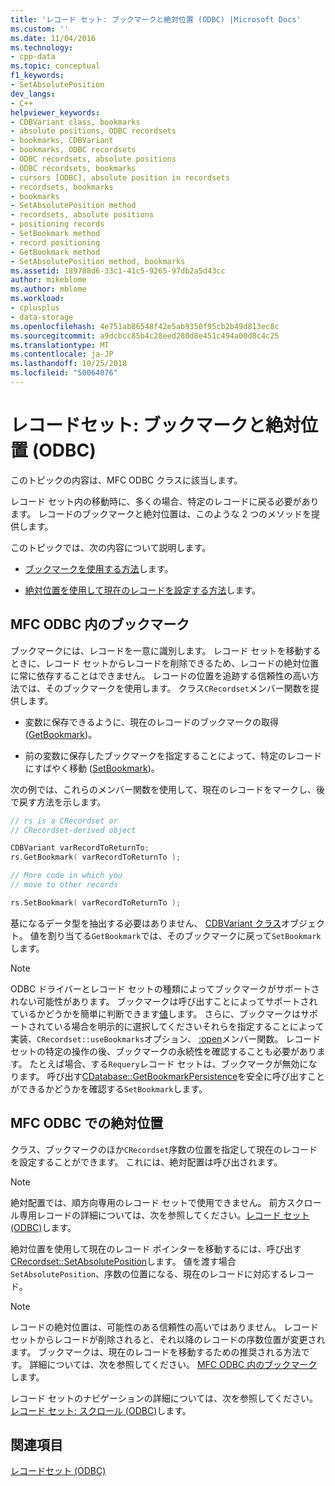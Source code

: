 ```yaml
---
title: 'レコード セット: ブックマークと絶対位置 (ODBC) |Microsoft Docs'
ms.custom: ''
ms.date: 11/04/2016
ms.technology:
- cpp-data
ms.topic: conceptual
f1_keywords:
- SetAbsolutePosition
dev_langs:
- C++
helpviewer_keywords:
- CDBVariant class, bookmarks
- absolute positions, ODBC recordsets
- bookmarks, CDBVariant
- bookmarks, ODBC recordsets
- ODBC recordsets, absolute positions
- ODBC recordsets, bookmarks
- cursors [ODBC], absolute position in recordsets
- recordsets, bookmarks
- bookmarks
- SetAbsolutePosition method
- recordsets, absolute positions
- positioning records
- SetBookmark method
- record positioning
- GetBookmark method
- SetAbsolutePosition method, bookmarks
ms.assetid: 189788d6-33c1-41c5-9265-97db2a5d43cc
author: mikeblome
ms.author: mblome
ms.workload:
- cplusplus
- data-storage
ms.openlocfilehash: 4e751ab86548f42e5ab9350f95cb2b49d813ec8c
ms.sourcegitcommit: a9dcbcc85b4c28eed280d8e451c494a00d8c4c25
ms.translationtype: MT
ms.contentlocale: ja-JP
ms.lasthandoff: 10/25/2018
ms.locfileid: "50064076"
---
```

# <a name="recordset-bookmarks-and-absolute-positions-odbc"></a>レコードセット: ブックマークと絶対位置 (ODBC)

このトピックの内容は、MFC ODBC クラスに該当します。

レコード セット内の移動時に、多くの場合、特定のレコードに戻る必要があります。 レコードのブックマークと絶対位置は、このような 2 つのメソッドを提供します。

このトピックでは、次の内容について説明します。

- [ブックマークを使用する方法](#_core_bookmarks_in_mfc_odbc)します。

- [絶対位置を使用して現在のレコードを設定する方法](#_core_absolute_positions_in_mfc_odbc)します。

##  <a name="_core_bookmarks_in_mfc_odbc"></a> MFC ODBC 内のブックマーク

ブックマークには、レコードを一意に識別します。 レコード セットを移動するときに、レコード セットからレコードを削除できるため、レコードの絶対位置に常に依存することはできません。 レコードの位置を追跡する信頼性の高い方法では、そのブックマークを使用します。 クラス`CRecordset`メンバー関数を提供します。

- 変数に保存できるように、現在のレコードのブックマークの取得 ([GetBookmark](../../mfc/reference/crecordset-class.md#getbookmark))。

- 前の変数に保存したブックマークを指定することによって、特定のレコードにすばやく移動 ([SetBookmark](../../mfc/reference/crecordset-class.md#setbookmark))。

次の例では、これらのメンバー関数を使用して、現在のレコードをマークし、後で戻す方法を示します。

```cpp
// rs is a CRecordset or
// CRecordset-derived object

CDBVariant varRecordToReturnTo;
rs.GetBookmark( varRecordToReturnTo );

// More code in which you
// move to other records

rs.SetBookmark( varRecordToReturnTo );
```

基になるデータ型を抽出する必要はありません、 [CDBVariant クラス](../../mfc/reference/cdbvariant-class.md)オブジェクト。 値を割り当てる`GetBookmark`では、そのブックマークに戻って`SetBookmark`します。

> [!NOTE]
>  ODBC ドライバーとレコード セットの種類によってブックマークがサポートされない可能性があります。 ブックマークは呼び出すことによってサポートされているかどうかを簡単に判断できます[値](../../mfc/reference/crecordset-class.md#canbookmark)します。 さらに、ブックマークはサポートされている場合を明示的に選択してくださいそれらを指定することによって実装、`CRecordset::useBookmarks`オプション、 [:open](../../mfc/reference/crecordset-class.md#open)メンバー関数。 レコード セットの特定の操作の後、ブックマークの永続性を確認することも必要があります。 たとえば場合、する`Requery`レコード セットは、ブックマークが無効になります。 呼び出す[CDatabase::GetBookmarkPersistence](../../mfc/reference/cdatabase-class.md#getbookmarkpersistence)を安全に呼び出すことができるかどうかを確認する`SetBookmark`します。

##  <a name="_core_absolute_positions_in_mfc_odbc"></a> MFC ODBC での絶対位置

クラス、ブックマークのほか`CRecordset`序数の位置を指定して現在のレコードを設定することができます。 これには、絶対配置は呼び出されます。

> [!NOTE]
>  絶対配置では、順方向専用のレコード セットで使用できません。 前方スクロール専用レコードの詳細については、次を参照してください。[レコード セット (ODBC)](../../data/odbc/recordset-odbc.md)します。

絶対位置を使用して現在のレコード ポインターを移動するには、呼び出す[CRecordset::SetAbsolutePosition](../../mfc/reference/crecordset-class.md#setabsoluteposition)します。 値を渡す場合`SetAbsolutePosition`、序数の位置になる、現在のレコードに対応するレコード。

> [!NOTE]
>  レコードの絶対位置は、可能性のある信頼性の高いではありません。 レコード セットからレコードが削除されると、それ以降のレコードの序数位置が変更されます。 ブックマークは、現在のレコードを移動するための推奨される方法です。 詳細については、次を参照してください。 [MFC ODBC 内のブックマーク](#_core_bookmarks_in_mfc_odbc)します。

レコード セットのナビゲーションの詳細については、次を参照してください。[レコード セット: スクロール (ODBC)](../../data/odbc/recordset-scrolling-odbc.md)します。

## <a name="see-also"></a>関連項目

[レコードセット (ODBC)](../../data/odbc/recordset-odbc.md)